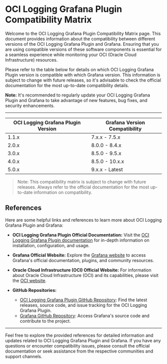 # OCI Logging Grafana Plugin Compatibility Matrix

Welcome to the OCI Logging Grafana Plugin Compatibility Matrix page. This document provides information about the compatibility between different versions of the OCI Logging Grafana Plugin and Grafana. Ensuring that you are using compatible versions of these software components is essential for a seamless experience while monitoring your OCI (Oracle Cloud Infrastructure) resources.

Please refer to the table below for details on which OCI Logging Grafana Plugin version is compatible with which Grafana version. This information is subject to change with future releases, so it's advisable to check the official documentation for the most up-to-date compatibility details.

**Note:** It's recommended to regularly update your OCI Logging Grafana Plugin and Grafana to take advantage of new features, bug fixes, and security enhancements.

---
| OCI Logging Grafana Plugin Version | Grafana Version Compatibility |
|---------------------------|------------------------------|
| 1.1.x                     | 7.x.x - 7.5.x                |
| 2.0.x                     | 8.0.0 - 8.4.x                |
| 3.0.x                     | 8.5.0 - 9.5.x                |
| 4.0.x                     | 8.5.0 - 10.x.x               |
| 5.0.x                     | 9.x.x - Latest               |


> Note: This compatibility matrix is subject to change with future releases. Always refer to the official documentation for the most up-to-date information on compatibility.

## References

Here are some helpful links and references to learn more about OCI Logging Grafana Plugin and Grafana:

- **OCI Logging Grafana Plugin Official Documentation:** Visit the [OCI Logging Grafana Plugin documentation](https://github.com/oracle/oci-grafana-logs/blob/master/README.md) for in-depth information on installation, configuration, and usage.

- **Grafana Official Website:** Explore the [Grafana website](https://grafana.com/) to access Grafana's official documentation, plugins, and community resources.

- **Oracle Cloud Infrastructure (OCI) Official Website:** For information about Oracle Cloud Infrastructure (OCI) and its capabilities, please visit the [OCI website](https://www.oracle.com/cloud/).

- **GitHub Repositories:**
  - [OCI Logging Grafana Plugin GitHub Repository](https://github.com/oracle/oci-grafana-logs): Find the latest releases, source code, and issue tracking for the OCI Logging Grafana Plugin.
  - [Grafana GitHub Repository](https://github.com/grafana/grafana): Access Grafana's source code and contribute to the project.

---

Feel free to explore the provided references for detailed information and updates related to OCI Logging Grafana Plugin and Grafana. If you have any questions or encounter compatibility issues, please consult the official documentation or seek assistance from the respective communities and support channels.